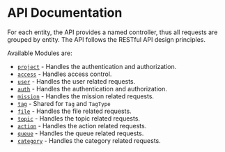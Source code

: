 # API Documentation

For each entity, the API provides a named controller, thus all requests are grouped by entity. The API follows the
RESTful API design principles.

Available Modules are:

- [`project`](project.md) - Handles the authentication and authorization.
- [`access`](access.md) - Handles access control.
- [`user`](user.md) - Handles the user related requests.
- [`auth`](auth.md) - Handles the authentication and authorization.
- [`mission`](mission.md) - Handles the mission related requests.
- [`tag`](tag.md) - Shared for `Tag` and `TagType`
- [`file`](file.md) - Handles the file related requests.
- [`topic`](topic.md) - Handles the topic related requests.
- [`action`](action.md) - Handles the action related requests.
- [`queue`](queue.md) - Handles the queue related requests.
- [`category`](category.md) - Handles the category related requests.
